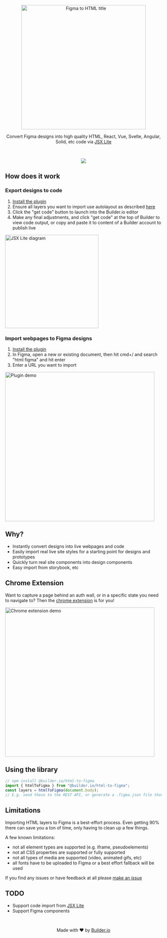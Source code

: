 <p align="center">
  <img alt="Figma to HTML title" height="400" src="https://cdn.builder.io/api/v1/image/assets%2FYJIGb4i01jvw0SRdL5Bt%2F7fbe481d20d74cee827ee7256b37a736" />
</p>

<p align="center">
  Convert Figma designs into high quality HTML, React, Vue, Svelte, Angular, Solid, etc code via <a href="https://github.com/BuilderIO/jsx-lite">JSX Lite</a>
</p>

<br />

<p align="center">
  <img src="https://i.imgur.com/BoKsLFs.gif" />
</p>

## How does it work

### Export designs to code

1. [Install the plugin](https://www.figma.com/c/plugin/747985167520967365/HTML-To-Figma)
2. Ensure all layers you want to import use autolayout as described [here](https://www.builder.io/c/docs/import-from-figma)
3. Click the "get code" button to launch into the Builder.io editor
4. Make any final adjustments, and click "get code" at the top of Builder to view code output, or copy and paste it to content of a Builder account to publish live

<img height="300" alt="JSX Lite diagram" src="https://cdn.builder.io/api/v1/image/assets%2FYJIGb4i01jvw0SRdL5Bt%2Fa74df82e1eaf47c6b73c8a1fdeb5853d" />

### Import webpages to Figma designs

1. [Install the plugin](https://www.figma.com/c/plugin/747985167520967365/HTML-To-Figma)
2. In Figma, open a new or existing document, then hit cmd+/ and search "html figma" and hit enter
3. Enter a URL you want to import

<a href="https://github.com/builderio/jsx-lite">
  <img src="https://i.imgur.com/YNDD9dH.gif" alt="Plugin demo" width="480" />
</a>

## Why?

- Instantly convert designs into live webpages and code
- Easily import real live site styles for a starting point for designs and prototypes
- Quickly turn real site components into design components
- Easy import from storybook, etc

## Chrome Extension

Want to capture a page behind an auth wall, or in a specific state you need to navigate to? Then the [chrome extension](https://chrome.google.com/webstore/detail/efjcmgblfpkhbjpkpopkgeomfkokpaim) is for you!

<img src="https://imgur.com/ARz16KC.gif" alt="Chrome extension demo" width="480" />

## Using the library

```js
// npm install @builder.io/html-to-figma
import { htmlToFigma } from "@builder.io/html-to-figma";
const layers = htmlToFigma(document.body);
// E.g. send these to the REST API, or generate a .figma.json file that can be uploaded through the Figma plugin
```

## Limitations

Importing HTML layers to Figma is a best-effort process. Even getting 90% there can save you a ton of time, only having to clean up a few things.

A few known limitations:

- not all element types are supported (e.g. iframe, pseudoelements)
- not all CSS properties are supported or fully supported
- not all types of media are supported (video, animated gifs, etc)
- all fonts have to be uploaded to Figma or a best effort fallback will be used

If you find any issues or have feedback at all please [make an issue](https://github.com/BuilderIO/html-to-figma/issues/new)

## TODO

- Support code import from [JSX Lite](https://github.com/BuilderIO/jsx-lite)
- Support Figma components

<br />
<p align="center">
  Made with ❤️ by <a target="_blank" href="https://builder.io/">Builder.io</a>
</p>
